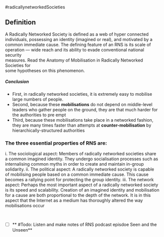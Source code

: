 #radicallynetworkedSocieties

## Definition

A Radically Networked Society is defined as a web of hyper connected  
individuals, possessing an identity (imagined or real), and motivated by a  
common immediate cause. The defining feature of an RNS is its scale of  
operation — wide reach and its ability to evade conventional national security  
measures. Read the Anatomy of Mobilisation in Radically Networked Societies for  
some hypotheses on this phenomenon.

##### Conclusion
- First, in radically networked societies, it is extremely easy to mobilise large numbers of people.
- Second, because these **mobilisations** do not depend on middle-level leaders who gather people on the ground, they are that much harder for the authorities to pre empt
- Third, because these mobilisations take place in a networked fashion, they are many times faster than attempts at **counter-mobilisation** by  hierarchically-structured authorities


### The three essential properties of RNS are:
i. The sociological aspect: Members of radically networked societies share a common imagined identity. They undergo socialisation processes such as internalising common myths in order to create and maintain in-group solidarity. 
ii. The political aspect: A radically networked society is capable of mobilising people based on a common immediate cause. This cause becomes a rallying point for protecting the group identity. 
iii. The network aspect: Perhaps the most important aspect of a radically networked society is its speed and scalability. Creation of an imagined identity and mobilisation for a cause are both proportional to the depth of the network. It is in this aspect that the Internet as a medium has thoroughly altered the way mobilisations occur

<br/>

- [ ] ** #Todo: Listen and make notes of RNS podcast episdoe Seen and the Unseen**


